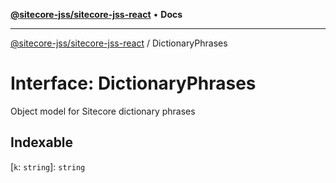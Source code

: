 [**@sitecore-jss/sitecore-jss-react**](../README.md) • **Docs**

***

[@sitecore-jss/sitecore-jss-react](../README.md) / DictionaryPhrases

# Interface: DictionaryPhrases

Object model for Sitecore dictionary phrases

## Indexable

 \[`k`: `string`\]: `string`
